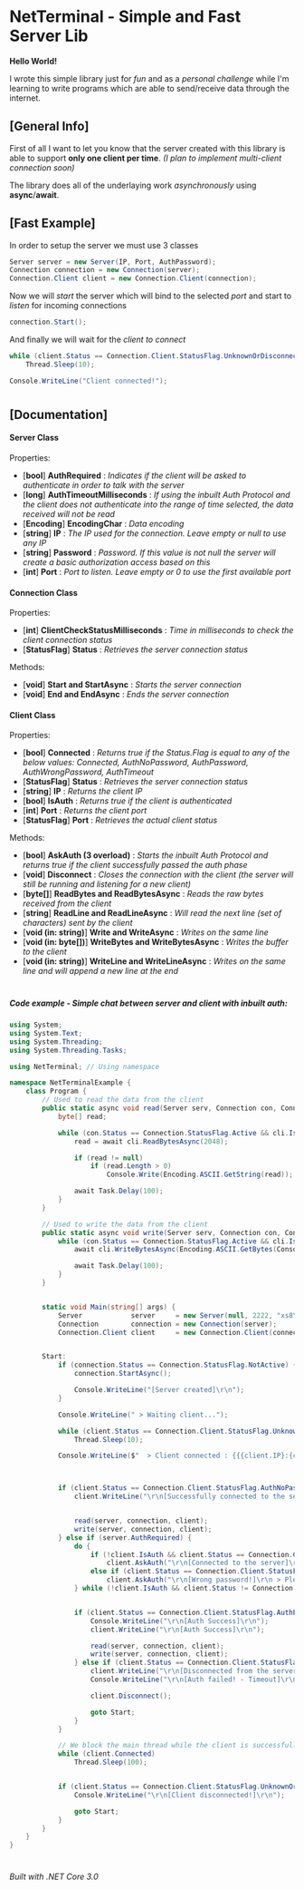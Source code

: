# NetTerminal - Simple and Fast Server Lib
**Hello World!**

I wrote this simple library just for *fun* and as a *personal challenge* while I'm learning to write programs which are able to send/receive data through the internet.
## [General Info]
First of all I want to let you know that the server created with this library is able to support **only one client per time**. *(I plan to implement multi-client connection soon)*

The library does all of the underlaying work *asynchronously* using **async**/**await**.

## [Fast Example]

In order to setup the server we must use 3 classes

```csharp
Server server = new Server(IP, Port, AuthPassword);
Connection connection = new Connection(server);
Connection.Client client = new Connection.Client(connection);
```

Now we will *start* the server which will bind to the selected *port* and start to *listen* for incoming connections

```csharp
connection.Start();
```

And finally we will wait for the *client to connect*

```csharp
while (client.Status == Connection.Client.StatusFlag.UnknownOrDisconnected)
	Thread.Sleep(10);

Console.WriteLine("Client connected!");
```

# 
## [Documentation]
#### Server Class
Properties:

- [**bool**] **AuthRequired** : *Indicates if the client will be asked to authenticate in order to talk with the server*
- [**long**] **AuthTimeoutMilliseconds** : *If using the inbuilt Auth Protocol and the client does not authenticate into the range of time selected, the data received will not be read*
- [**Encoding**] **EncodingChar** : *Data encoding*
- [**string**] **IP** : *The IP used for the connection. Leave empty or null to use any IP*
- [**string**] **Password** : *Password. If this value is not null the server will create a basic authorization access based on this*
- [**int**] **Port** : *Port to listen. Leave empty or 0 to use the first available port*

#### Connection Class
Properties:

- [**int**] **ClientCheckStatusMilliseconds** : *Time in milliseconds to check the client connection status*
- [**StatusFlag**] **Status** : *Retrieves the server connection status*

Methods:

- [**void**] **Start and StartAsync** : *Starts the server connection*
- [**void**] **End and EndAsync** : *Ends the server connection*

#### Client Class
Properties:

- [**bool**] **Connected** : *Returns true if the Status.Flag is equal to any of the below values: 
Connected, AuthNoPassword, AuthPassword, AuthWrongPassword, AuthTimeout*
- [**StatusFlag**] **Status** : *Retrieves the server connection status*
- [**string**] **IP** : *Returns the client IP*
- [**bool**] **IsAuth** : *Returns true if the client is authenticated*
- [**int**] **Port** : *Returns the client port*
- [**StatusFlag**] **Port** : *Retrieves the actual client status*

Methods:

- [**bool**] **AskAuth (3 overload)** : *Starts the inbuilt Auth Protocol and returns true if the client successfully passed the auth phase*
- [**void**] **Disconnect** : *Closes the connection with the client (the server will still be running and listening for a new client)*
- [**byte[]**] **ReadBytes and ReadBytesAsync** : *Reads the raw bytes received from the client*
- [**string**] **ReadLine and ReadLineAsync** : *Will read the next line (set of characters) sent by the client*
- [**void (in: string)**] **Write and WriteAsync** : *Writes on the same line*
- [**void (in: byte[])**] **WriteBytes and WriteBytesAsync** : *Writes the buffer to the client*
- [**void (in: string)**] **WriteLine and WriteLineAsync** : *Writes on the same line and will append a new line at the end*

# 
# 

##### Code example - Simple chat between server and client with inbuilt auth:

```csharp
using System;
using System.Text;
using System.Threading;
using System.Threading.Tasks;

using NetTerminal; // Using namespace

namespace NetTerminalExample {
    class Program {
        // Used to read the data from the client
        public static async void read(Server serv, Connection con, Connection.Client cli) {
            byte[] read;

            while (con.Status == Connection.StatusFlag.Active && cli.IsAuth) {
                read = await cli.ReadBytesAsync(2048);

                if (read != null)
                    if (read.Length > 0)
                        Console.Write(Encoding.ASCII.GetString(read));

                await Task.Delay(100);
            }
        }

        // Used to write the data from the client
        public static async void write(Server serv, Connection con, Connection.Client cli) {
            while (con.Status == Connection.StatusFlag.Active && cli.IsAuth) {
                await cli.WriteBytesAsync(Encoding.ASCII.GetBytes(Console.ReadLine() + "\r\n"));

                await Task.Delay(100);
            }
        }


        static void Main(string[] args) {
            Server            server     = new Server(null, 2222, "xs8\n"); // '\n' used if the client is sending data from a terminal which appends a new line at the end of the data
            Connection        connection = new Connection(server);
            Connection.Client client     = new Connection.Client(connection);


        Start:
            if (connection.Status == Connection.StatusFlag.NotActive) {
                connection.StartAsync();

                Console.WriteLine("[Server created]\r\n");
            }

            Console.WriteLine(" > Waiting client...");

            while (client.Status == Connection.Client.StatusFlag.UnknownOrDisconnected)
                Thread.Sleep(10);

            Console.WriteLine($"  > Client connected : {{{client.IP}:{client.Port}}}");



            if (client.Status == Connection.Client.StatusFlag.AuthNoPassword) {
                client.WriteLine("\r\n[Successfully connected to the server!]");


                read(server, connection, client);
                write(server, connection, client);
            } else if (server.AuthRequired) {
                do {
                    if (!client.IsAuth && client.Status == Connection.Client.StatusFlag.Connected)
                        client.AskAuth("\r\n[Connected to the server]\r\n > Please insert the password\r\n");
                    else if (client.Status == Connection.Client.StatusFlag.AuthWrongPassword)
                        client.AskAuth("\r\n[Wrong password!]\r\n > Please insert the password\r\n");
                } while (!client.IsAuth && client.Status != Connection.Client.StatusFlag.AuthTimeout && client.Status != Connection.Client.StatusFlag.UnknownOrDisconnected);


                if (client.Status == Connection.Client.StatusFlag.AuthPassword) {
                    Console.WriteLine("\r\n[Auth Success]\r\n");
                    client.WriteLine("\r\n[Auth Success]\r\n");

                    read(server, connection, client);
                    write(server, connection, client);
                } else if (client.Status == Connection.Client.StatusFlag.AuthTimeout) {
                    client.WriteLine("\r\n[Disconnected from the server because of timeout]\r\n");
                    Console.WriteLine("\r\n[Auth failed! - Timeout]\r\n");

                    client.Disconnect();

                    goto Start;
                }
            }

            // We block the main thread while the client is successfully connected
            while (client.Connected)
                Thread.Sleep(100);


            if (client.Status == Connection.Client.StatusFlag.UnknownOrDisconnected) {
                Console.WriteLine("\r\n[Client disconnected!]\r\n");

                goto Start;
            }
        }
    }
}
```

# 
*Built with .NET Core 3.0*
